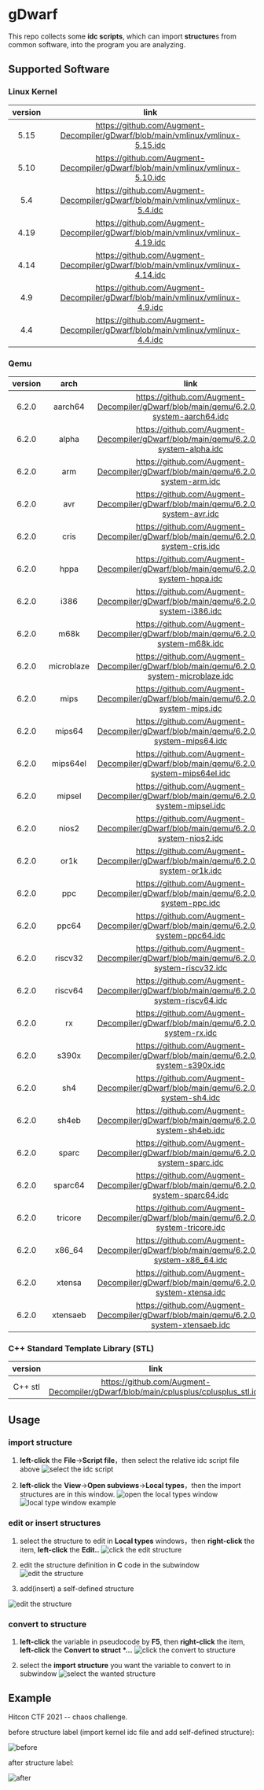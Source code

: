 # gDwarf

This repo collects some **idc scripts**, which can import **structure**s from common software, into the program you are analyzing.

## Supported Software

### Linux Kernel

| version | link |
| :--: | :--: |
|5.15 | https://github.com/Augment-Decompiler/gDwarf/blob/main/vmlinux/vmlinux-5.15.idc |
|5.10 | https://github.com/Augment-Decompiler/gDwarf/blob/main/vmlinux/vmlinux-5.10.idc |
|5.4 | https://github.com/Augment-Decompiler/gDwarf/blob/main/vmlinux/vmlinux-5.4.idc |
|4.19 | https://github.com/Augment-Decompiler/gDwarf/blob/main/vmlinux/vmlinux-4.19.idc |
|4.14 | https://github.com/Augment-Decompiler/gDwarf/blob/main/vmlinux/vmlinux-4.14.idc |
|4.9 | https://github.com/Augment-Decompiler/gDwarf/blob/main/vmlinux/vmlinux-4.9.idc |
|4.4 | https://github.com/Augment-Decompiler/gDwarf/blob/main/vmlinux/vmlinux-4.4.idc |

### Qemu

| version | arch | link |
| :--: | :--: | :--: |
| 6.2.0 | aarch64 | https://github.com/Augment-Decompiler/gDwarf/blob/main/qemu/6.2.0/qemu-system-aarch64.idc |
| 6.2.0 | alpha | https://github.com/Augment-Decompiler/gDwarf/blob/main/qemu/6.2.0/qemu-system-alpha.idc |
| 6.2.0 | arm | https://github.com/Augment-Decompiler/gDwarf/blob/main/qemu/6.2.0/qemu-system-arm.idc |
| 6.2.0 | avr | https://github.com/Augment-Decompiler/gDwarf/blob/main/qemu/6.2.0/qemu-system-avr.idc |
| 6.2.0 | cris | https://github.com/Augment-Decompiler/gDwarf/blob/main/qemu/6.2.0/qemu-system-cris.idc |
| 6.2.0 | hppa | https://github.com/Augment-Decompiler/gDwarf/blob/main/qemu/6.2.0/qemu-system-hppa.idc |
| 6.2.0 | i386 | https://github.com/Augment-Decompiler/gDwarf/blob/main/qemu/6.2.0/qemu-system-i386.idc |
| 6.2.0 | m68k | https://github.com/Augment-Decompiler/gDwarf/blob/main/qemu/6.2.0/qemu-system-m68k.idc |
| 6.2.0 | microblaze | https://github.com/Augment-Decompiler/gDwarf/blob/main/qemu/6.2.0/qemu-system-microblaze.idc |
| 6.2.0 | mips | https://github.com/Augment-Decompiler/gDwarf/blob/main/qemu/6.2.0/qemu-system-mips.idc |
| 6.2.0 | mips64 | https://github.com/Augment-Decompiler/gDwarf/blob/main/qemu/6.2.0/qemu-system-mips64.idc |
| 6.2.0 | mips64el | https://github.com/Augment-Decompiler/gDwarf/blob/main/qemu/6.2.0/qemu-system-mips64el.idc |
| 6.2.0 | mipsel | https://github.com/Augment-Decompiler/gDwarf/blob/main/qemu/6.2.0/qemu-system-mipsel.idc |
| 6.2.0 | nios2 | https://github.com/Augment-Decompiler/gDwarf/blob/main/qemu/6.2.0/qemu-system-nios2.idc |
| 6.2.0 | or1k | https://github.com/Augment-Decompiler/gDwarf/blob/main/qemu/6.2.0/qemu-system-or1k.idc |
| 6.2.0 | ppc | https://github.com/Augment-Decompiler/gDwarf/blob/main/qemu/6.2.0/qemu-system-ppc.idc |
| 6.2.0 | ppc64 | https://github.com/Augment-Decompiler/gDwarf/blob/main/qemu/6.2.0/qemu-system-ppc64.idc |
| 6.2.0 | riscv32 | https://github.com/Augment-Decompiler/gDwarf/blob/main/qemu/6.2.0/qemu-system-riscv32.idc |
| 6.2.0 | riscv64 | https://github.com/Augment-Decompiler/gDwarf/blob/main/qemu/6.2.0/qemu-system-riscv64.idc |
| 6.2.0 | rx | https://github.com/Augment-Decompiler/gDwarf/blob/main/qemu/6.2.0/qemu-system-rx.idc |
| 6.2.0 | s390x | https://github.com/Augment-Decompiler/gDwarf/blob/main/qemu/6.2.0/qemu-system-s390x.idc |
| 6.2.0 | sh4 | https://github.com/Augment-Decompiler/gDwarf/blob/main/qemu/6.2.0/qemu-system-sh4.idc |
| 6.2.0 | sh4eb | https://github.com/Augment-Decompiler/gDwarf/blob/main/qemu/6.2.0/qemu-system-sh4eb.idc |
| 6.2.0 | sparc | https://github.com/Augment-Decompiler/gDwarf/blob/main/qemu/6.2.0/qemu-system-sparc.idc |
| 6.2.0 | sparc64 | https://github.com/Augment-Decompiler/gDwarf/blob/main/qemu/6.2.0/qemu-system-sparc64.idc |
| 6.2.0 | tricore | https://github.com/Augment-Decompiler/gDwarf/blob/main/qemu/6.2.0/qemu-system-tricore.idc |
| 6.2.0 | x86_64 | https://github.com/Augment-Decompiler/gDwarf/blob/main/qemu/6.2.0/qemu-system-x86_64.idc |
| 6.2.0 | xtensa | https://github.com/Augment-Decompiler/gDwarf/blob/main/qemu/6.2.0/qemu-system-xtensa.idc |
| 6.2.0 | xtensaeb | https://github.com/Augment-Decompiler/gDwarf/blob/main/qemu/6.2.0/qemu-system-xtensaeb.idc |


### C++ Standard Template Library (STL)

| version | link |
| :--: | :--: |
| C++ stl | https://github.com/Augment-Decompiler/gDwarf/blob/main/cplusplus/cplusplus_stl.idc |

## Usage

### import structure

1. **left-click** the **File**->**Script file**，then select the relative idc script file above
![select the idc script](select-the-idc-script.png)

2. **left-click** the **View**->**Open subviews**->**Local types**，then the import structures are in this window.
![open the local types window](open-the-local-types-window.png)
![local type window example](local-type-window-example.png)

### edit or insert structures

1. select the structure to edit in **Local types** windows，then **right-click** the item, **left-click** the **Edit..**
![click the edit structure](clock-the-edit-structure.png)

2. edit the structure definition in **C** code in the subwindow
  ![edit the structure](edit-the-structure.png)

3. add(insert) a  self-defined structure 

  ![edit the structure](insert.png)

### convert to structure

1. **left-click** the variable in pseudocode by **F5**, then **right-click** the item, **left-click** the **Convert to struct \*...**
![click the convert to structure](click-the-convert-to-structure.png)

2. select the **import structure** you want the variable to convert to in subwindow
![select the wanted structure](select-the-wanted-structure.png)

## Example

Hitcon CTF 2021 -- chaos challenge. 

before structure label (import kernel idc file and add self-defined structure):

![before](chaos1.png)

after structure label:

![after](chaos2.png)